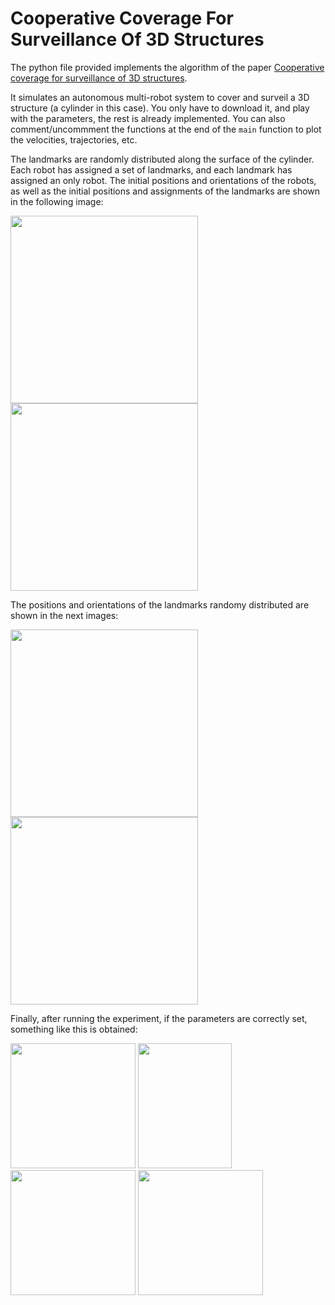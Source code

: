# Cooperative Coverage For Surveillance Of 3D Structures

The python file provided implements the algorithm of the paper [Cooperative coverage for surveillance of 3D structures](https://ieeexplore.ieee.org/document/8205999).

It simulates an autonomous multi-robot system to cover and surveil a 3D structure (a cylinder in this case). You only have to download it, and play with the parameters, the rest is already implemented. You can also comment/uncommment the functions at the end of the ```main``` function to plot the velocities, trajectories, etc.

The landmarks are randomly distributed along the surface of the cylinder. Each robot has assigned a set of landmarks, and each landmark has assigned an only robot. The initial positions and orientations of the robots, as well as the initial positions and assignments of the landmarks are shown in the following image:

<img src="https://user-images.githubusercontent.com/71872419/124789999-1141d380-df4b-11eb-8e1c-46dae3c512e9.png" width="300" height="300"> <img src="https://user-images.githubusercontent.com/71872419/124790884-d7250180-df4b-11eb-845c-d85a12d191f9.png" width="300" height="300">

The positions and orientations of the landmarks randomy distributed are shown in the next images:

<img src="https://user-images.githubusercontent.com/71872419/124789146-4d286900-df4a-11eb-90d4-f19a56fbf4e2.png" width="300" height="300"> <img src="https://user-images.githubusercontent.com/71872419/124789154-50235980-df4a-11eb-86a2-43a2fb69bf73.png" width="300" height="300">

Finally, after running the experiment, if the parameters are correctly set, something like this is obtained:

<img src="https://user-images.githubusercontent.com/71872419/124791218-2703c880-df4c-11eb-8e62-bf6f5c82db95.png" width="200" height="200"> <img src="https://user-images.githubusercontent.com/71872419/124791264-3125c700-df4c-11eb-81e7-52d4f59dddca.png" width="150" height="200"> <img src="https://user-images.githubusercontent.com/71872419/124791486-629e9280-df4c-11eb-8b38-4c067a4ad82f.png" width="200" height="200"> <img src="https://user-images.githubusercontent.com/71872419/124791542-6f22eb00-df4c-11eb-949b-c837de35ec99.png" width="200" height="200">


